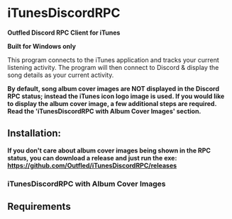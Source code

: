 # iTunesDiscordRPC

__Outfled Discord RPC Client for iTunes__

__Built for Windows only__

This program connects to the iTunes application and tracks your current listening activity. The program will then connect to Discord & display the song details as your current activity.

__By default, song album cover images are NOT displayed in the Discord RPC status; instead the iTunes icon logo image is used. If you would like to display the album cover image, a few additional steps are required.
Read the 'iTunesDiscordRPC with Album Cover Images' section.__

## Installation:
__If you don't care about album cover images being shown in the RPC status, you can download a release and just run the exe: https://github.com/Outfled/iTunesDiscordRPC/releases__

### iTunesDiscordRPC with Album Cover Images
## Requirements
